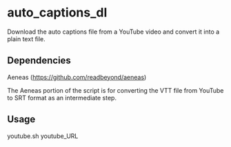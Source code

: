 # auto_captions_dl
Download the auto captions file from a YouTube video and convert it into a plain text file.

## Dependencies
Aeneas (https://github.com/readbeyond/aeneas)

The Aeneas portion of the script is for converting the VTT file from YouTube to SRT format as an intermediate step.

## Usage

youtube.sh youtube_URL

